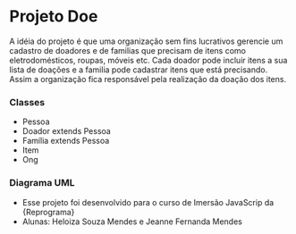 # Projeto Doe

A idéia do projeto é que uma organização sem fins lucrativos gerencie um cadastro de doadores e de familias que precisam de itens como eletrodomésticos, roupas, móveis etc.
Cada doador pode incluir itens a sua lista de doações e a familia pode cadastrar itens que está precisando. Assim a organização fica responsável pela realização da doação dos itens.


### Classes
- Pessoa
- Doador extends Pessoa
- Família extends Pessoa
- Item
- Ong

### Diagrama UML



* Esse projeto foi desenvolvido para o curso de Imersão JavaScrip da {Reprograma}
* Alunas:
Heloiza Souza Mendes e Jeanne Fernanda Mendes